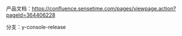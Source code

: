 产品文档：https://confluence.sensetime.com/pages/viewpage.action?pageId=364406228

分支：y-console-release

